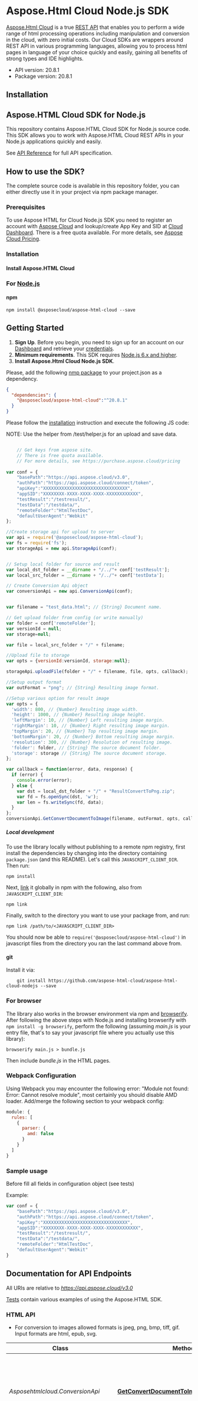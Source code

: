 # Aspose.Html Cloud Node.js SDK
[Aspose.Html Cloud](https://products.aspose.cloud/html) is a true [REST API](https://apireference.aspose.cloud/html/) that enables you to perform a wide range of html processing operations including manipulation and conversion in the cloud, with zero initial costs. Our Cloud SDKs are wrappers around REST API in various programming languages, allowing you to process html pages in language of your choice quickly and easily, gaining all benefits of strong types and IDE highlights. 

- API version: 20.8.1
- Package version: 20.8.1

## Installation

## Aspose.HTML Cloud SDK for Node.js
This repository contains Aspose.HTML Cloud SDK for Node.js source code. 
This SDK allows you to work with Aspose.HTML Cloud REST APIs in your Node.js applications quickly and easily.

See [API Reference](https://apireference.aspose.cloud/html/) for full API specification.

## How to use the SDK?
The complete source code is available in this repository folder, you can either directly use 
it in your project via npm package manager.

### Prerequisites
To use Aspose HTML for Cloud Node.js SDK you need to register an account with [Aspose Cloud](https://www.aspose.cloud/) and lookup/create App Key and SID at [Cloud Dashboard](https://dashboard.aspose.cloud/#/apps). There is a free quota available. For more details, see [Aspose Cloud Pricing](https://purchase.aspose.cloud/pricing).

### Installation

#### Install Aspose.HTML Cloud 
### For [Node.js](https://nodejs.org/)

#### npm
```shell
npm install @asposecloud/aspose-html-cloud --save
```

## Getting Started

1. **Sign Up**. Before you begin, you need to sign up for an account on our [Dashboard](https://dashboard.aspose.cloud/) and retrieve your [credentials](https://dashboard.aspose.cloud/#/apps).
2. **Minimum requirements**. This SDK requires [Node.js 6.x and higher](https://nodejs.org/download/release/).
3. **Install Aspose.Html Cloud Node.js SDK**.

Please, add the following [nmp package](https://www.npmjs.com/package/@asposecloud/aspose-html-cloud) to your project.json as a dependency.
```json
{
  "dependencies": {
    "@asposecloud/aspose-html-cloud":"^20.8.1"
  }
}
```

Please follow the [installation](#installation) instruction and execute the following JS code:   

NOTE: Use the helper from /test/helper.js for an upload and save data.

```javascript

    // Get keys from aspose site.
    // There is free quota available. 
    // For more details, see https://purchase.aspose.cloud/pricing
	
var conf = {
    "basePath":"https://api.aspose.cloud/v3.0",
    "authPath":"https://api.aspose.cloud/connect/token",
    "apiKey":"XXXXXXXXXXXXXXXXXXXXXXXXXXXXXXXX",
    "appSID":"XXXXXXXX-XXXX-XXXX-XXXX-XXXXXXXXXXXX",
    "testResult":"/testresult/",
    "testData":"/testdata/",
    "remoteFolder":"HtmlTestDoc",
    "defaultUserAgent":"Webkit"
};

//Create storage api for upload to server
var api = require('@asposecloud/aspose-html-cloud');
var fs = require('fs');
var storageApi = new api.StorageApi(conf);


// Setup local folder for source and result
var local_dst_folder = __dirname + "/../"+ conf['testResult'];
var local_src_folder = __dirname + "/../"+ conf['testData'];

// Create Conversion Api object
var conversionApi = new api.ConversionApi(conf);


var filename = "test_data.html"; // {String} Document name.

// Get upload folder from config (or write manually)
var folder = conf['remoteFolder'];
var versionId = null;
var storage=null;

var file = local_src_folder + "/" + filename;

//Upload file to storage
var opts = {versionId:versionId, storage:null};

storageApi.uploadFile(folder + "/" + filename, file, opts, callback);

//Setup output format
var outFormat = "png"; // {String} Resulting image format.

//Setup various option for result image
var opts = {
  'width': 800, // {Number} Resulting image width.
  'height': 1000, // {Number} Resulting image height.
  'leftMargin': 10, // {Number} Left resulting image margin.
  'rightMargin': 10, // {Number} Right resulting image margin.
  'topMargin': 20, // {Number} Top resulting image margin.
  'bottomMargin': 20, // {Number} Bottom resulting image margin.
  'resolution': 300, // {Number} Resolution of resulting image.
  'folder': folder, // {String} The source document folder.
  'storage': storage // {String} The source document storage.
};

var callback = function(error, data, response) {
  if (error) {
    console.error(error);
  } else {
    var dst = local_dst_folder + "/" + "ResultConvertToPng.zip";
    var fd = fs.openSync(dst, 'w');
    var len = fs.writeSync(fd, data);
  }
};
conversionApi.GetConvertDocumentToImage(filename, outFormat, opts, callback);

```

##### Local development

To use the library locally without publishing to a remote npm registry, first install the dependencies by changing 
into the directory containing `package.json` (and this README). Let's call this `JAVASCRIPT_CLIENT_DIR`. Then run:

```shell
npm install
```

Next, [link](https://docs.npmjs.com/cli/link) it globally in npm with the following, also from `JAVASCRIPT_CLIENT_DIR`:

```shell
npm link
```

Finally, switch to the directory you want to use your package from, and run:

```shell
npm link /path/to/<JAVASCRIPT_CLIENT_DIR>
```

You should now be able to `require('@asposecloud/aspose-html-cloud')` in javascript files from the directory you ran the last 
command above from.

#### git
Install it via:
```shell
    git install https://github.com/aspose-html-cloud/aspose-html-cloud-nodejs --save
```

### For browser
The library also works in the browser environment via npm and [browserify](http://browserify.org/). After following
the above steps with Node.js and installing browserify with `npm install -g browserify`,
perform the following (assuming *main.js* is your entry file, that's to say your javascript file where you actually 
use this library):

```shell
browserify main.js > bundle.js
```

Then include *bundle.js* in the HTML pages.

### Webpack Configuration
Using Webpack you may encounter the following error: "Module not found: Error:
Cannot resolve module", most certainly you should disable AMD loader. Add/merge
the following section to your webpack config:

```javascript
module: {
  rules: [
    {
      parser: {
        amd: false
      }
    }
  ]
}
```

### Sample usage
Before fill all fields in configuration object (see tests)   

Example:   
```javascript
var conf = {
    "basePath":"https://api.aspose.cloud/v3.0",
    "authPath":"https://api.aspose.cloud/connect/token",
    "apiKey":"XXXXXXXXXXXXXXXXXXXXXXXXXXXXXXXX",
    "appSID":"XXXXXXXX-XXXX-XXXX-XXXX-XXXXXXXXXXXX",
    "testResult":"/testresult/",
    "testData":"/testdata/",
    "remoteFolder":"HtmlTestDoc",
    "defaultUserAgent":"Webkit"
}
```

## Documentation for API Endpoints
All URIs are relative to *https://api.aspose.cloud/v3.0*

[Tests](./test/) contain various examples of using the Aspose.HTML SDK.

<a name="html_api"></a>
### HTML API
- For conversion to images allowed formats is jpeg, png, bmp, tiff, gif. Input formats are html, epub, svg.

Class | Method | HTTP request | Description
------------ | ------------- | ------------- | -------------
*Asposehtmlcloud.ConversionApi* | [**GetConvertDocumentToImage**](docs/ConversionApi.md#GetConvertDocumentToImage) | **GET** /html/{name}/convert/image/{outFormat} | Convert the HTML document from the storage by its name to the specified image format.
*Asposehtmlcloud.ConversionApi* | [**GetConvertDocumentToImageByUrl**](docs/ConversionApi.md#GetConvertDocumentToImageByUrl) | **GET** /html/convert/image/{outFormat} | Convert the HTML page from the web by its URL to the specified image format.
*Asposehtmlcloud.ConversionApi* | [**GetConvertDocumentToPdf**](docs/ConversionApi.md#GetConvertDocumentToPdf) | **GET** /html/{name}/convert/pdf | Convert the HTML document from the storage by its name to PDF.
*Asposehtmlcloud.ConversionApi* | [**GetConvertDocumentToPdfByUrl**](docs/ConversionApi.md#GetConvertDocumentToPdfByUrl) | **GET** /html/convert/pdf | Convert the HTML page from the web by its URL to PDF.
*Asposehtmlcloud.ConversionApi* | [**GetConvertDocumentToXps**](docs/ConversionApi.md#GetConvertDocumentToXps) | **GET** /html/{name}/convert/xps | Convert the HTML document from the storage by its name to XPS.
*Asposehtmlcloud.ConversionApi* | [**GetConvertDocumentToXpsByUrl**](docs/ConversionApi.md#GetConvertDocumentToXpsByUrl) | **GET** /html/convert/xps | Convert the HTML page from the web by its URL to XPS.
*Asposehtmlcloud.ConversionApi* | [**PostConvertDocumentInRequestToImage**](docs/ConversionApi.md#PostConvertDocumentInRequestToImage) | **POST** /html/convert/image/{outFormat} | Converts the HTML document (in request content) to the specified image format and uploads resulting file to storage.
*Asposehtmlcloud.ConversionApi* | [**PostConvertDocumentInRequestToPdf**](docs/ConversionApi.md#PostConvertDocumentInRequestToPdf) | **POST** /html/convert/pdf | Converts the HTML document (in request content) to PDF and uploads resulting file to storage.
*Asposehtmlcloud.ConversionApi* | [**PostConvertDocumentInRequestToXps**](docs/ConversionApi.md#PostConvertDocumentInRequestToXps) | **POST** /html/convert/xps | Converts the HTML document (in request content) to XPS and uploads resulting file to storage.
*Asposehtmlcloud.ConversionApi* | [**PutConvertDocumentToImage**](docs/ConversionApi.md#PutConvertDocumentToImage) | **PUT** /html/{name}/convert/image/{outFormat} | Converts the HTML document (located on storage) to the specified image format and uploads resulting file to storage.
*Asposehtmlcloud.ConversionApi* | [**PutConvertDocumentToPdf**](docs/ConversionApi.md#PutConvertDocumentToPdf) | **PUT** /html/{name}/convert/pdf | Converts the HTML document (located on storage) to PDF and uploads resulting file to storage.
*Asposehtmlcloud.ConversionApi* | [**PutConvertDocumentToXps**](docs/ConversionApi.md#PutConvertDocumentToXps) | **PUT** /html/{name}/convert/xps | Converts the HTML document (located on storage) to XPS and uploads resulting file to storage.
*Asposehtmlcloud.ConversionApi* | [**GetConvertDocumentToMHTMLByUrl**](docs/ConversionApi.md#GetConvertDocumentToMHTMLByUrl) | **GET** /html/convert/mhtml | Converts the HTML page from Web by its URL to MHTML returns resulting file in response content.
*Asposehtmlcloud.ConversionApi* | [**GetConvertDocumentToMarkdown**](docs/ConversionApi.md#GetConvertDocumentToMarkdown) | **GET** /html/{name}/convert/md | Converts the HTML document (located on storage) to Markdown and returns resulting file in response content.
*Asposehtmlcloud.ConversionApi* | [**PostConvertDocumentInRequestToMarkdown**](docs/ConversionApi.md#PostConvertDocumentInRequestToMarkdown) | **POST** /html/convert/md | Converts the HTML document (in request content) to Markdown and uploads resulting file to storage by specified path.
*Asposehtmlcloud.ConversionApi* | [**PutConvertDocumentToMarkdown**](docs/ConversionApi.md#PutConvertDocumentToMarkdown) | **PUT** /html/{name}/convert/md | Converts the HTML document (located on storage) to Markdown and uploads resulting file to storage by specified path.
*Asposehtmlcloud.ImportApi* | [**GetConvertMarkdownToHtml**](docs/ImportApi.md#GetConvertMarkdownToHtml) | **GET** /html/{name}/import/md | Converts the Markdown document (located on storage) to HTML and returns resulting file in response content.
*Asposehtmlcloud.ImportApi* | [**PostConvertMarkdownInRequestToHtml**](docs/ImportApi.md#PostConvertMarkdownInRequestToHtml) | **POST** /html/import/md | Converts the Markdown document (in request content) to HTML and uploads resulting file to storage by specified path.
*Asposehtmlcloud.ImportApi* | [**PutConvertMarkdownToHtml**](docs/ImportApi.md#PutConvertMarkdownToHtml) | **PUT** /html/{name}/import/md | Converts the Markdown document (located on storage) to HTML and uploads resulting file to storage by specified path.
*Asposehtmlcloud.DocumentApi* | [**GetDocumentByUrl**](docs/DocumentApi.md#GetDocumentByUrl) | **GET** /html/download | Return all HTML page with linked resources packaged as a ZIP archive by the source page URL.
*Asposehtmlcloud.DocumentApi* | [**GetDocumentFragmentByXPath**](docs/DocumentApi.md#GetDocumentFragmentByXPath) | **GET** /html/{name}/fragments/{outFormat} | Return list of HTML fragments matching the specified XPath query. 
*Asposehtmlcloud.DocumentApi* | [**GetDocumentFragmentByXPathByUrl**](docs/DocumentApi.md#GetDocumentFragmentByXPathByUrl) | **GET** /html/fragments/{outFormat} | Return list of HTML fragments matching the specified XPath query by the source page URL.
*Asposehtmlcloud.DocumentApi* | [**GetDocumentFragmentsByCSSSelector**](docs/DocumentApi.md#GetDocumentFragmentsByCSSSelector) | **GET** /html/{name}/fragments/css/{outFormat} | Return list of HTML fragments matching the specified CSS selector.
*Asposehtmlcloud.DocumentApi* | [**GetDocumentFragmentsByCSSSelectorByUrl**](docs/DocumentApi.md#GetDocumentFragmentsByCSSSelectorByUrl) | **GET** /html/fragments/css/{outFormat} | Return list of HTML fragments matching the specified CSS selector by the source page URL.
*Asposehtmlcloud.DocumentApi* | [**GetDocumentImages**](docs/DocumentApi.md#GetDocumentImages) | **GET** /html/{name}/images/all | Return all HTML document images packaged as a ZIP archive.
*Asposehtmlcloud.DocumentApi* | [**GetDocumentImagesByUrl**](docs/DocumentApi.md#GetDocumentImagesByUrl) | **GET** /html/images/all | Return all HTML page images packaged as a ZIP archive by the source page URL.
*Asposehtmlcloud.TemplateMergeApi* | [**GetMergeHtmlTemplate**](docs/TemplateMergeApi.md#GetMergeHtmlTemplate) | **GET** /html/{templateName}/merge | Populate HTML document template with data located as a file in the storage.
*Asposehtmlcloud.TemplateMergeApi* | [**PostMergeHtmlTemplate**](docs/TemplateMergeApi.md#PostMergeHtmlTemplate) | **POST** /html/{templateName}/merge | Populate HTML document template with data from the request body. Result document will be saved to storage.

<a name="storage_api"></a>
### STORAGE API   

Class | Method | HTTP request | Description
------------ | ------------- | ------------- | -------------
*Asposehtmlcloud.StorageApi* | [**copyFile**](docs/FileApi.md#copyFile) | **PUT** /html/storage/file/copy/{srcPath} | Copy file
*Asposehtmlcloud.StorageApi* | [**deleteFile**](docs/FileApi.md#deleteFile) | **DELETE** /html/storage/file/{path} | Delete file
*Asposehtmlcloud.StorageApi* | [**downloadFile**](docs/FileApi.md#downloadFile) | **GET** /html/storage/file/{path} | Download file
*Asposehtmlcloud.StorageApi* | [**moveFile**](docs/FileApi.md#moveFile) | **PUT** /html/storage/file/move/{srcPath} | Move file
*Asposehtmlcloud.StorageApi* | [**uploadFile**](docs/FileApi.md#uploadFile) | **PUT** /html/storage/file/{path} | Upload file
*Asposehtmlcloud.StorageApi* | [**copyFolder**](docs/FolderApi.md#copyFolder) | **PUT** /html/storage/folder/copy/{srcPath} | Copy folder
*Asposehtmlcloud.StorageApi* | [**createFolder**](docs/FolderApi.md#createFolder) | **PUT** /html/storage/folder/{path} | Create the folder
*Asposehtmlcloud.StorageApi* | [**deleteFolder**](docs/FolderApi.md#deleteFolder) | **DELETE** /html/storage/folder/{path} | Delete folder
*Asposehtmlcloud.StorageApi* | [**getFilesList**](docs/FolderApi.md#getFilesList) | **GET** /html/storage/folder/{path} | Get all files and folders within a folder
*Asposehtmlcloud.StorageApi* | [**moveFolder**](docs/FolderApi.md#moveFolder) | **PUT** /html/storage/folder/move/{srcPath} | Move folder
*Asposehtmlcloud.StorageApi* | [**getDiscUsage**](docs/StorageApi.md#getDiscUsage) | **GET** /html/storage/disc | Get disc usage
*Asposehtmlcloud.StorageApi* | [**getFileVersions**](docs/StorageApi.md#getFileVersions) | **GET** /html/storage/version/{path} | Get file versions
*Asposehtmlcloud.StorageApi* | [**objectExists**](docs/StorageApi.md#objectExists) | **GET** /html/storage/exist/{path} | Check if file or folder exists
*Asposehtmlcloud.StorageApi* | [**storageExists**](docs/StorageApi.md#storageExists) | **GET** /html/storage/{storageName}/exist | Check if storage exists

## Documentation for Models

 - [Asposehtmlcloud.DiscUsage](docs/DiscUsage.md)
 - [Asposehtmlcloud.Error](docs/Error.md)
 - [Asposehtmlcloud.ErrorDetails](docs/ErrorDetails.md)
 - [Asposehtmlcloud.FileVersion](docs/FileVersion.md)
 - [Asposehtmlcloud.FileVersions](docs/FileVersions.md)
 - [Asposehtmlcloud.FilesList](docs/FilesList.md)
 - [Asposehtmlcloud.FilesUploadResult](docs/FilesUploadResult.md)
 - [Asposehtmlcloud.ObjectExist](docs/ObjectExist.md)
 - [Asposehtmlcloud.StorageExist](docs/StorageExist.md)
 - [Asposehtmlcloud.StorageFile](docs/StorageFile.md)

## Run tests
```shell
node.exe ./node_modules/mocha/bin/_mocha --ui bdd ./test
```


## Documentation for Authorization

Please follow the [installation](#installation) instruction for write config file:
